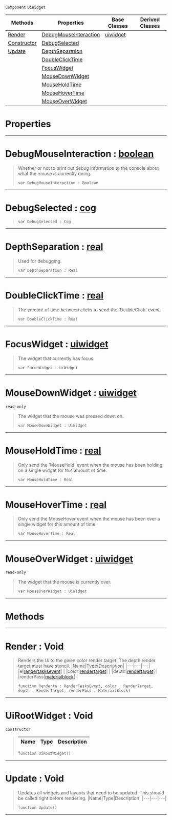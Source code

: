  `Component` `UiWidget`



|Methods|Properties|Base Classes|Derived Classes|
|---|---|---|---|
|[ Render](https://github.com/dragonCASTjosh/PlasmaDocs/blob/master/code_reference/class_reference/uirootwidget.markdown#render-void)|[ DebugMouseInteraction](https://github.com/dragonCASTjosh/PlasmaDocs/blob/master/code_reference/class_reference/uirootwidget.markdown#debugmouseinteraction-ze)|[uiwidget](https://github.com/dragonCASTjosh/PlasmaDocs/blob/master/code_reference/class_reference/uiwidget.markdown)| |
|[ Constructor](https://github.com/dragonCASTjosh/PlasmaDocs/blob/master/code_reference/class_reference/uirootwidget.markdown#uirootwidget-void)|[ DebugSelected](https://github.com/dragonCASTjosh/PlasmaDocs/blob/master/code_reference/class_reference/uirootwidget.markdown#debugselected-plasma-engin)| | |
|[ Update](https://github.com/dragonCASTjosh/PlasmaDocs/blob/master/code_reference/class_reference/uirootwidget.markdown#update-void)|[ DepthSeparation](https://github.com/dragonCASTjosh/PlasmaDocs/blob/master/code_reference/class_reference/uirootwidget.markdown#depthseparation-plasma-eng)| | |
| |[ DoubleClickTime](https://github.com/dragonCASTjosh/PlasmaDocs/blob/master/code_reference/class_reference/uirootwidget.markdown#doubleclicktime-plasma-eng)| | |
| |[ FocusWidget](https://github.com/dragonCASTjosh/PlasmaDocs/blob/master/code_reference/class_reference/uirootwidget.markdown#focuswidget-plasma-engine)| | |
| |[ MouseDownWidget](https://github.com/dragonCASTjosh/PlasmaDocs/blob/master/code_reference/class_reference/uirootwidget.markdown#mousedownwidget-plasma-eng)| | |
| |[ MouseHoldTime](https://github.com/dragonCASTjosh/PlasmaDocs/blob/master/code_reference/class_reference/uirootwidget.markdown#mouseholdtime-plasma-engin)| | |
| |[ MouseHoverTime](https://github.com/dragonCASTjosh/PlasmaDocs/blob/master/code_reference/class_reference/uirootwidget.markdown#mousehovertime-plasma-engi)| | |
| |[ MouseOverWidget](https://github.com/dragonCASTjosh/PlasmaDocs/blob/master/code_reference/class_reference/uirootwidget.markdown#mouseoverwidget-plasma-eng)| | |


 #  Properties


---  
 #  DebugMouseInteraction : [boolean](https://github.com/dragonCASTjosh/PlasmaDocs/blob/master/code_reference/lightning_base_types/boolean.markdown)

> Whether or not to print out debug information to the console about what the mouse is currently doing.
> ``` lang=cpp, name=Lightning
> var DebugMouseInteraction : Boolean


---  
 #  DebugSelected : [cog](https://github.com/dragonCASTjosh/PlasmaDocs/blob/master/code_reference/class_reference/cog.markdown)

> 
> ``` lang=cpp, name=Lightning
> var DebugSelected : Cog


---  
 #  DepthSeparation : [real](https://github.com/dragonCASTjosh/PlasmaDocs/blob/master/code_reference/lightning_base_types/real.markdown)

> Used for debugging.
> ``` lang=cpp, name=Lightning
> var DepthSeparation : Real


---  
 #  DoubleClickTime : [real](https://github.com/dragonCASTjosh/PlasmaDocs/blob/master/code_reference/lightning_base_types/real.markdown)

> The amount of time between clicks to send the 'DoubleClick' event.
> ``` lang=cpp, name=Lightning
> var DoubleClickTime : Real


---  
 #  FocusWidget : [uiwidget](https://github.com/dragonCASTjosh/PlasmaDocs/blob/master/code_reference/class_reference/uiwidget.markdown)

> The widget that currently has focus.
> ``` lang=cpp, name=Lightning
> var FocusWidget : UiWidget


---  
 #  MouseDownWidget : [uiwidget](https://github.com/dragonCASTjosh/PlasmaDocs/blob/master/code_reference/class_reference/uiwidget.markdown)

 `read-only`

> The widget that the mouse was pressed down on.
> ``` lang=cpp, name=Lightning
> var MouseDownWidget : UiWidget


---  
 #  MouseHoldTime : [real](https://github.com/dragonCASTjosh/PlasmaDocs/blob/master/code_reference/lightning_base_types/real.markdown)

> Only send the 'MouseHold' event when the mouse has been holding on a single widget for this amount of time.
> ``` lang=cpp, name=Lightning
> var MouseHoldTime : Real


---  
 #  MouseHoverTime : [real](https://github.com/dragonCASTjosh/PlasmaDocs/blob/master/code_reference/lightning_base_types/real.markdown)

> Only send the MouseHover event when the mouse has been over a single widget for this amount of time.
> ``` lang=cpp, name=Lightning
> var MouseHoverTime : Real


---  
 #  MouseOverWidget : [uiwidget](https://github.com/dragonCASTjosh/PlasmaDocs/blob/master/code_reference/class_reference/uiwidget.markdown)

 `read-only`

> The widget that the mouse is currently over.
> ``` lang=cpp, name=Lightning
> var MouseOverWidget : UiWidget


---  
 #  Methods


---  
 #  Render : Void

> Renders the Ui to the given color render target. The depth render target must have stencil.
> |Name|Type|Description|
> |---|---|---|
> |e|[rendertasksevent](https://github.com/dragonCASTjosh/PlasmaDocs/blob/master/code_reference/class_reference/rendertasksevent.markdown)| |
> |color|[rendertarget](https://github.com/dragonCASTjosh/PlasmaDocs/blob/master/code_reference/class_reference/rendertarget.markdown)| |
> |depth|[rendertarget](https://github.com/dragonCASTjosh/PlasmaDocs/blob/master/code_reference/class_reference/rendertarget.markdown)| |
> |renderPass|[materialblock](https://github.com/dragonCASTjosh/PlasmaDocs/blob/master/code_reference/class_reference/materialblock.markdown)| |
> ``` lang=cpp, name=Lightning
> function Render(e : RenderTasksEvent, color : RenderTarget, depth : RenderTarget, renderPass : MaterialBlock)
> ``` 


---  
 #  UiRootWidget : Void

 `constructor`

> 
> |Name|Type|Description|
> |---|---|---|
> ``` lang=cpp, name=Lightning
> function UiRootWidget()
> ``` 


---  
 #  Update : Void

> Updates all widgets and layouts that need to be updated. This should be called right before rendering.
> |Name|Type|Description|
> |---|---|---|
> ``` lang=cpp, name=Lightning
> function Update()
> ``` 


---  
 

 
